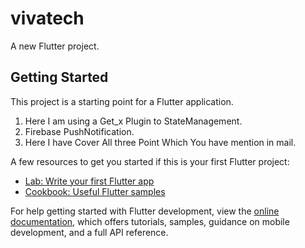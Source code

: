 # vivatech

A new Flutter project.

## Getting Started

This project is a starting point for a Flutter application.

1. Here I am using a Get_x Plugin to StateManagement.
2. Firebase PushNotification.
3. Here I have Cover All three Point Which You have mention in mail.

A few resources to get you started if this is your first Flutter project:

- [Lab: Write your first Flutter app](https://docs.flutter.dev/get-started/codelab)
- [Cookbook: Useful Flutter samples](https://docs.flutter.dev/cookbook)

For help getting started with Flutter development, view the
[online documentation](https://docs.flutter.dev/), which offers tutorials,
samples, guidance on mobile development, and a full API reference.
